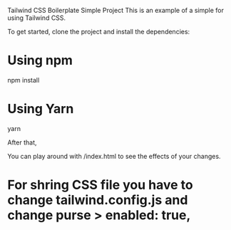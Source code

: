 
Tailwind CSS Boilerplate Simple Project
This is an example of a simple for using Tailwind CSS.

To get started, clone the project and install the dependencies:

# Using npm
npm install

# Using Yarn
yarn

After that,

You can play around with /index.html to see the effects of your changes.

# For shring CSS file you have to change tailwind.config.js and change purse >  enabled: true,
